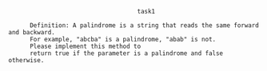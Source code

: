                                        task1
                                        
          Definition: A palindrome is a string that reads the same forward and backward.
          For example, "abcba" is a palindrome, "abab" is not.
          Please implement this method to
          return true if the parameter is a palindrome and false otherwise.
